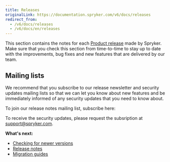 ```yaml
---
title: Releases
originalLink: https://documentation.spryker.com/v6/docs/releases
redirect_from:
  - /v6/docs/releases
  - /v6/docs/en/releases
---
```


This section contains the notes for each [Product release](https://documentation.spryker.com/docs/spryker-release-process#product-releases) made by Spryker. Make sure that you check this section from time-to-time to stay up to date with the improvements, bug fixes and new features that are delivered by our team.

## Mailing lists
We recommend that you subscribe to our release newsletter and security updates mailing lists so that we can let you know about new features and be immediately informed of any security updates that you need to know about. 

To join our release notes mailing list, subscribe here:

<div class="hubspot-form js-hubspot-form" data-portal-id="2770802" data-form-id="b4d730db-d20e-4bb4-bd80-4cd7c9a2dc21" id="hubspot-1"></div>

To receive the security updates, please request the subsription at [support@spryker.com](support@spryker.com).

**What's next:**

* [Checking for newer versions](https://documentation.spryker.com/docs/composer)
* [Release notes](https://documentation.spryker.com/docs/release-notes)
* [Migration guides](https://documentation.spryker.com/docs/about-migration)
